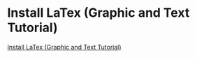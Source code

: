 # Install LaTex (Graphic and Text Tutorial)
[Install LaTex (Graphic and Text Tutorial)](https://aiwithcloud.com/2022/09/19/install_latex_graphic_and_text_tutorial/)